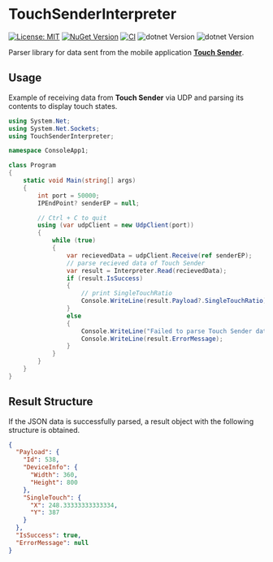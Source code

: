 # TouchSenderInterpreter

[![License: MIT](https://img.shields.io/badge/License-MIT-yellow.svg)](https://opensource.org/licenses/MIT)
[![NuGet Version](https://img.shields.io/nuget/v/Voltaney.TouchSenderInterpreter)](https://www.nuget.org/packages/Voltaney.TouchSenderInterpreter/)
[![CI](https://github.com/voltaney/TouchSenderInterpreter/actions/workflows/ci.yml/badge.svg)](https://github.com/voltaney/TouchSenderInterpreter/actions/workflows/ci.yml)
![dotnet Version](https://img.shields.io/badge/.NET-8.0-blueviolet)
![dotnet Version](https://img.shields.io/badge/.NET-9.0-blueviolet)

Parser library for data sent from the mobile application [**Touch Sender**](https://github.com/voltaney/touch-sender).

## Usage

Example of receiving data from **Touch Sender** via UDP and parsing its contents to display touch states.

```csharp
using System.Net;
using System.Net.Sockets;
using TouchSenderInterpreter;

namespace ConsoleApp1;

class Program
{
    static void Main(string[] args)
    {
        int port = 50000;
        IPEndPoint? senderEP = null;

        // Ctrl + C to quit
        using (var udpClient = new UdpClient(port))
        {
            while (true)
            {
                var recievedData = udpClient.Receive(ref senderEP);
                // parse recieved data of Touch Sender
                var result = Interpreter.Read(recievedData);
                if (result.IsSuccess)
                {
                    // print SingleTouchRatio
                    Console.WriteLine(result.Payload?.SingleTouchRatio);
                }
                else
                {
                    Console.WriteLine("Failed to parse Touch Sender data");
                    Console.WriteLine(result.ErrorMessage);
                }
            }
        }
    }
}
```

## Result Structure

If the JSON data is successfully parsed, a result object with the following structure is obtained.

```json
{
  "Payload": {
    "Id": 538,
    "DeviceInfo": {
      "Width": 360,
      "Height": 800
    },
    "SingleTouch": {
      "X": 248.33333333333334,
      "Y": 387
    }
  },
  "IsSuccess": true,
  "ErrorMessage": null
}
```
